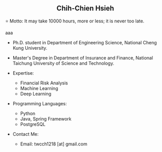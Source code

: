 <h2 align="center">Chih-Chien Hsieh</h2>

⭐ Motto: It may take 10000 hours, more or less; it is never too late.

aaa
  - Ph.D. student in Department of Engineering Science, National Cheng Kung University.
  - Master's Degree in Department of Insurance and Finance, National Taichung University of Science and Technology.

- Expertise:
  - Financial Risk Analysis
  - Machine Learning
  - Deep Learning

- Programming Languages:
  - Python
  - Java, Spring Framework
  - PostgreSQL

- Contact Me:
  - Email: twcch1218 [at] gmail.com

